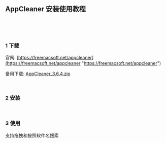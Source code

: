 ## AppCleaner 安装使用教程  

​    

​    

### 1 下载  

官网: [https://freemacsoft.net/appcleaner](https://freemacsoft.net/appcleaner "https://freemacsoft.net/appcleaner")  

备用下载: [AppCleaner_3.6.4.zip](https://mega.nz/file/XLAhTDKA#cJ4Gsj8Je_HJanhh_O_G2KxoF-6SsyirB2xWLx1BIEA "https://mega.nz/file/XLAhTDKA#cJ4Gsj8Je_HJanhh_O_G2KxoF-6SsyirB2xWLx1BIEA")    

​            

### 2 安装    



​    

### 3 使用  

支持拖拽和按照软件名搜索  















